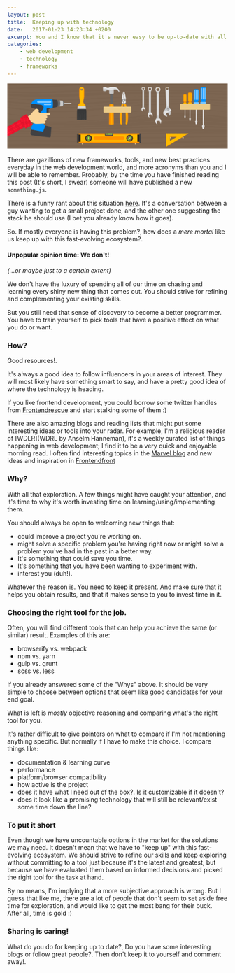 ```yaml
---
layout: post
title:  Keeping up with technology
date:   2017-01-23 14:23:34 +0200
excerpt: You and I know that it's never easy to be up-to-date with all the new cool tools being published every day. What can we do about it?
categories:
    - web development
    - technology
    - frameworks
---
```


<img src="../media/2017-04-03-toolbelt.png" alt="The toolbelt!">

There are gazillions of new frameworks, tools, and new best practices everyday in the web development world, and more acronyms than you and I will be able to remember.
Probably, by the time you have finished reading this post (It's short, I swear) someone will have published a new `something.js`.


There is a funny rant about this situation [here](https://hackernoon.com/how-it-feels-to-learn-javascript-in-2016-d3a717dd577f). It's a conversation between a guy wanting to get a small project done, and the other one suggesting the stack he should use (I bet you already know how it goes).


So. If mostly everyone is having this problem?,  how does a *mere mortal* like us keep up with this fast-evolving ecosystem?.


#### Unpopular opinion time: We don't!
*(...or maybe just to a certain extent)*


We don't have the luxury of spending all of our time on chasing and learning every shiny new thing that comes out. You should strive for refining and complementing your existing skills.

But you still need that sense of discovery to become a better programmer. You have to train yourself to pick tools that have a positive effect on what you do or want.

### How?

Good resources!.

It's always a good idea to follow influencers in your areas of interest. They will most likely have something smart to say, and have a pretty good idea of where the technology is heading.

If you like frontend development, you could borrow some twitter handles from [Frontendrescue](https://uptodate.frontendrescue.org/) and start stalking some of them :)

There are also amazing blogs and reading lists that might put some interesting ideas or tools into your radar. For example, I'm a religious reader of [WDLR](WDRL by Anselm Hanneman), it's a weekly curated list of things happening in web development; I find it to be a very quick and enjoyable morning read. I often find interesting topics in the [Marvel blog](https://blog.marvelapp.com/) and new ideas and inspiration in [Frontendfront](https://frontendfront.com/)


### Why?

With all that exploration. A few things might have caught your attention, and it's time to why it's worth investing time on learning/using/implementing them.

You should always be open to welcoming new things that:

- could improve a project you're working on.
- might solve a specific problem you're having right now or might solve a problem you've had in the past in a better way.
- It's something that could save you time.
- It's something that you have been wanting to experiment with.
- interest you (duh!). 

Whatever the reason is. You need to keep it present. And make sure that it helps you obtain results, and that it makes sense to you to invest time in it.

### Choosing the right tool for the job.

Often, you will find different tools that can help you achieve the same (or similar) result. 
Examples of this are:
- browserify vs. webpack
- npm vs. yarn
- gulp vs. grunt
- scss vs. less

If you already answered some of the "Whys" above. It should be very simple to choose between options that seem like good candidates for your end goal.

What is left is *mostly* objective reasoning and comparing what's the right tool for you.

It's rather difficult to give pointers on what to compare if I'm not mentioning anything specific. But normally if I have to make this choice. I compare things like:

- documentation & learning curve
- performance
- platform/browser compatibility
- how active is the project
- does it have what I need out of the box?. Is it customizable if it doesn't?
- does it look like a promising technology that will still be relevant/exist some time down the line?

### To put it short

Even though we have uncountable options in the market for the solutions we may need. It doesn't mean that we have to "keep up" with this fast-evolving ecosystem. We should strive to refine our skills and keep exploring without committing to a tool just because it's the latest and greatest, but because we have evaluated them based on informed decisions and picked the right tool for the task at hand.

By no means, I'm implying that a more subjective approach is wrong. But I guess that like me, there are a lot of people that don't seem to set aside free time for exploration, and would like to get the most bang for their buck. After all, time is gold :)

### Sharing is caring!

What do you do for keeping up to date?, Do you have some interesting blogs or follow great people?.
Then don't keep it to yourself and comment away!.
